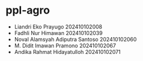 # ppl-agro

<ul>
    <li>Liandri Eko Prayugo 202410102008</li>
    <li>Fadhli Nur Himawan 202410102039</li>
    <li>Noval Alamsyah Adiputra Santoso 202410102060</li>
    <li>M. Didit Imawan Pramono 202410102067</li>
    <li>Andika Rahmat Hidayatulloh 202410102071</li>
</ul>
